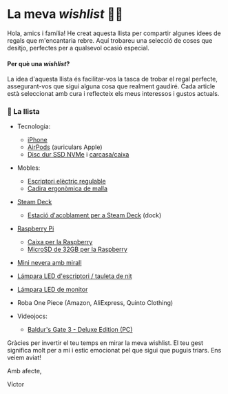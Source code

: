 # La meva *wishlist* 📝🎁
Hola, amics i família!
He creat aquesta llista per compartir algunes idees de regals que m'encantaria rebre. Aquí trobareu una selecció de coses que desitjo, perfectes per a qualsevol ocasió especial.

#### Per què una *wishlist*?
La idea d'aquesta llista és facilitar-vos la tasca de trobar el regal perfecte, assegurant-vos que sigui alguna cosa que realment gaudiré. Cada article està seleccionat amb cura i reflecteix els meus interessos i gustos actuals.

### 📝 La llista
- Tecnologia:
  - [iPhone](https://amzn.eu/d/2jrc3W5)
  - [AirPods](https://amzn.eu/d/51HVK3K) (auriculars Apple)
  - [Disc dur SSD NVMe](https://amzn.eu/d/0BPHl9y) i [carcasa/caixa](https://amzn.eu/d/eQ27LQr)
 
- Mobles:
  - [Escriptori elèctric regulable](https://amzn.eu/d/8vwDxCn)
  - [Cadira ergonòmica de malla](https://amzn.eu/d/axtGxYp)
- [Steam Deck](https://store.steampowered.com/steamdeck)
  - [Estació d'acoblament per a Steam Deck](https://amzn.eu/d/dAy0haW) (dock)
- [Raspberry Pi](https://amzn.eu/d/9DNj8M0)
  - [Caixa per la Raspberry](https://amzn.eu/d/gEvJyKs)
  - [MicroSD de 32GB per la Raspberry](https://amzn.eu/d/9wPiQfE)
- [Mini nevera amb mirall](https://amzn.eu/d/gZBcfhw)
- [Lámpara LED d'escriptori / tauleta de nit](https://amzn.eu/d/0VrIppv)
- [Lámpara LED de monitor](https://amzn.eu/d/e9ljRhb)
- Roba One Piece (Amazon, AliExpress, Quinto Clothing)
- Videojocs:
  - [Baldur's Gate 3 - Deluxe Edition (PC)](https://eu.merch.larian.com/en/products/baldur-s-gate-3-deluxe-edition)

Gràcies per invertir el teu temps en mirar la meva wishlist. El teu gest significa molt per a mi i estic emocionat pel que sigui que puguis triars. Ens veiem aviat!

Amb afecte,

Víctor
